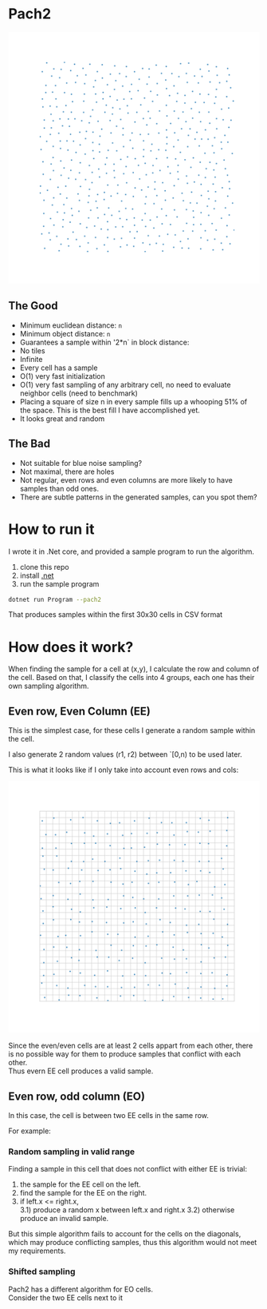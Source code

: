# Pach2

![Samples](example.svg)

## The Good

* Minimum euclidean distance: `n`
* Minimum object distance: `n`
* Guarantees a sample within '2*n` in block distance: 
* No tiles
* Infinite
* Every cell has a sample
* O(1) very fast initialization
* O(1) very fast sampling of any arbitrary cell, no need to evaluate neighbor cells (need to benchmark)
* Placing a square of size n in every sample fills up a whooping 51% of the space. This is the best fill I have accomplished yet.
* It looks great and random 

## The Bad

* Not suitable for blue noise sampling?
* Not maximal, there are holes
* Not regular, even rows and even columns are more likely to have samples than odd ones.
* There are subtle patterns in the generated samples, can you spot them?

# How to run it

I wrote it in .Net core,  and provided a sample program to run the algorithm.
1) clone this repo
2) install [.net](https://dotnet.microsoft.com/download)
3) run the sample program

```sh
dotnet run Program --pach2
```

That produces samples within the first 30x30 cells in CSV format

# How does it work?

When finding the sample for a cell at (x,y), I calculate the row and column of the cell.  Based on that, I classify the cells into 4 groups, each one has their own sampling algorithm.



## Even row, Even Column (EE)

This is the simplest case, for these cells I generate a random sample within the cell.  

I also generate 2 random values (r1, r2) between `[0,n) to be used later.

This is what it looks like if I only take into account even rows and cols:

![Even Row, Even Column](even-even.svg)

Since the even/even cells are at least 2 cells appart from each other, there is no possible way for them to produce samples that conflict with each other.  
Thus evern EE cell produces a valid sample.

## Even row, odd column (EO)

In this case, the cell is between two EE cells in the same row. 

For example:


### Random sampling in valid range
Finding a sample in this cell that does not conflict with either EE is trivial:  
1) the sample for the EE cell on the left.
2) find the sample for the EE on the right.
3) if left.x <= right.x,  
    3.1) produce a random x between left.x and right.x
    3.2) otherwise produce an invalid sample.

But this simple algorithm fails to account for the cells on the diagonals, which may produce conflicting samples,  thus this algorithm would not meet my requirements.

### Shifted sampling

Pach2 has a different algorithm for EO cells.  
Consider the two EE cells next to it



